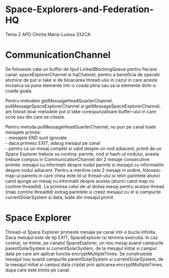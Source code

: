 # Space-Explorers-and-Federation-HQ
Tema 2 APD
Chirita Maria-Luissa 332CA

# CommunicationChannel
  Se foloseste cate un buffer de tipul LinkedBlockingQueue<Message> pentru
  fiecare canal: spaceExplorerChannel si hqChannel, pentru a beneficia de
  operatii atomice de put si take si de bloacarea thread-ului in cazul in
  care aceste incearca sa puna elemente intr-o coada plina sau sa ia elemente
  dintr-o coada goala.

  Pentru metodele getMessageHeadQuarterChannel, putMessageSpaceExplorerChannel
  si getMessageSpaceExplorerChannel, am folosit doar metodele put si take
  corespunzatoare buffer-ului in care scrie sau din care se citeste.

  Pentru metoda putMessageHeadQuarterChannel, nu pun pe canal toate mesajele
  primite: <br />
    - mesajele END sunt ignorate <br />
    - daca primesc EXIT, adaug mesajul pe canal <br />
    - pentru ca un mesaj complet si valid despre un nod adiacent, primit de
     un Space Explorer trebuie sa contina: parinte, nod si hash-ul nodului,
     acesta trebuie compus in CommunicationChannel din 2 mesaje	consecutive
     primite: mesajul cu informatii despre nodul parinte si mesajul cu
     informatiile despre nodul adiacent. Pentru a mentine cele 2 mesaje in
     ordine, folosesc map-ul parents in care cheia este id-ul thread-ului
     si retin parintele atunci cand ajunge un mesaj cu informatii despre
     acesta (atunci cand map nu contine threadId). La primirea celui de-al
     doilea mesaj pentru acelasi thread (map contine threadId) extrag
     parintele si creez mesajul cu el si campurile currentSolarSystem si
     data, luate din mesajul primit <br />

# Space Explorer
  Thread-ul Space Explorer primeste mesaje pe canal intr-o bucla infinita.
  Daca mesajul este de tip EXIT, SpaceExplorer isi termina executia. In caz
  contrar, se trimie, pe canalul SpaceExplorer, un nou mesaj avand campurile
  parentSolarSystem si currentSolarSystem, de la mesajul initial si campul
  data pe care am aplicat functia encryptMultipleTimes.
  Se construieste mesajul nou avand campurile parentSolarSystem si
  currentSolarSystem, de la mesajul initial si campul data criptat prin
  aplicarea encryptMultipleTimes, dupa care este trimis pe canal.
